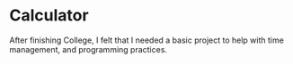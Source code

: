 # Calculator
After finishing College, I felt that I needed a basic project to help with time management, and programming practices. 
